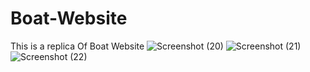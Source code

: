 # Boat-Website
 This is a replica Of Boat Website
![Screenshot (20)](https://github.com/Het2804/Boat-Website/assets/142522726/16604bd1-a98d-4c6e-a56f-bd2af7d8e491)
![Screenshot (21)](https://github.com/Het2804/Boat-Website/assets/142522726/cb283750-b39e-4893-9c91-1923de760248)
![Screenshot (22)](https://github.com/Het2804/Boat-Website/assets/142522726/77cbe1e9-a158-4d69-81b2-a223f78822a0)
